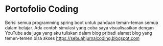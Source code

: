 # Portofolio Coding
Berisi semua programming spring boot untuk panduan teman-teman semua dalam belajar.
Ada contoh simulasi yang coba saya visualisasikan dengan YouTube ada juga yang aku tuliskan dalam blog pribadi
alamat blog yang temen-temen bisa akses https://sebuahjurnalcoding.blogspot.com
